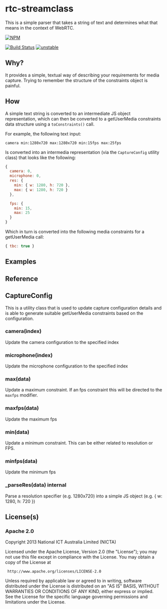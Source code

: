 # rtc-streamclass

This is a simple parser that takes a string of text and determines what
that means in the context of WebRTC.


[![NPM](https://nodei.co/npm/rtc-captureclass.png)](https://nodei.co/npm/rtc-captureclass/)

[![Build Status](https://travis-ci.org/rtc-io/rtc-captureclass.png?branch=master)](https://travis-ci.org/rtc-io/rtc-captureclass)
[![unstable](http://hughsk.github.io/stability-badges/dist/unstable.svg)](http://github.com/hughsk/stability-badges)

## Why?

It provides a simple, textual way of describing your requirements for
media capture.  Trying to remember the structure of the constraints object
is painful.

## How

A simple text string is converted to an intermediate JS object
representation, which can then be converted to a getUserMedia constraints
data structure using a `toConstraints()` call.

For example, the following text input:

```
camera min:1280x720 max:1280x720 min:15fps max:25fps
```

Is converted into an intermedia representation (via the `CaptureConfig`
utility class) that looks like the following:

```js
{
  camera: 0,
  microphone: 0,
  res: {
    min: { w: 1280, h: 720 },
    max: { w: 1280, h: 720 }
  },

  fps: {
    min: 15,
    max: 25
  }
}
```

Which in turn is converted into the following media constraints for
a getUserMedia call:

```js
{ tbc: true }
```

## Examples

## Reference

## CaptureConfig

This is a utility class that is used to update capture configuration
details and is able to generate suitable getUserMedia constraints based
on the configuration.

### camera(index)

Update the camera configuration to the specified index

### microphone(index)

Update the microphone configuration to the specified index

### max(data)

Update a maximum constraint.  If an fps constraint this will be directed
to the `maxfps` modifier.

### maxfps(data)

Update the maximum fps

### min(data)

Update a minimum constraint.  This can be either related to resolution
or FPS.

### minfps(data)

Update the minimum fps

### _parseRes(data) __internal__

Parse a resolution specifier (e.g. 1280x720) into a simple JS object
(e.g. { w: 1280, h: 720 })

## License(s)

### Apache 2.0

Copyright 2013 National ICT Australia Limited (NICTA)

   Licensed under the Apache License, Version 2.0 (the "License");
   you may not use this file except in compliance with the License.
   You may obtain a copy of the License at

     http://www.apache.org/licenses/LICENSE-2.0

   Unless required by applicable law or agreed to in writing, software
   distributed under the License is distributed on an "AS IS" BASIS,
   WITHOUT WARRANTIES OR CONDITIONS OF ANY KIND, either express or implied.
   See the License for the specific language governing permissions and
   limitations under the License.
